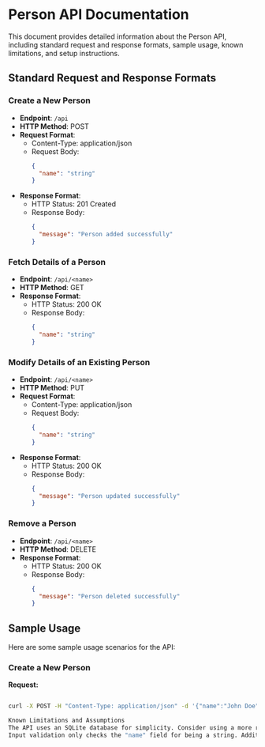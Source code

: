 # Person API Documentation

This document provides detailed information about the Person API, including standard request and response formats, sample usage, known limitations, and setup instructions.

## Standard Request and Response Formats

### Create a New Person

- **Endpoint**: `/api`
- **HTTP Method**: POST
- **Request Format**:
  - Content-Type: application/json
  - Request Body:
    ```json
    {
      "name": "string"
    }
    ```
- **Response Format**:
  - HTTP Status: 201 Created
  - Response Body:
    ```json
    {
      "message": "Person added successfully"
    }
    ```

### Fetch Details of a Person

- **Endpoint**: `/api/<name>`
- **HTTP Method**: GET
- **Response Format**:
  - HTTP Status: 200 OK
  - Response Body:
    ```json
    {
      "name": "string"
    }
    ```

### Modify Details of an Existing Person

- **Endpoint**: `/api/<name>`
- **HTTP Method**: PUT
- **Request Format**:
  - Content-Type: application/json
  - Request Body:
    ```json
    {
      "name": "string"
    }
    ```
- **Response Format**:
  - HTTP Status: 200 OK
  - Response Body:
    ```json
    {
      "message": "Person updated successfully"
    }
    ```

### Remove a Person

- **Endpoint**: `/api/<name>`
- **HTTP Method**: DELETE
- **Response Format**:
  - HTTP Status: 200 OK
  - Response Body:
    ```json
    {
      "message": "Person deleted successfully"
    }
    ```

## Sample Usage

Here are some sample usage scenarios for the API:

### Create a New Person

**Request:**

```bash

curl -X POST -H "Content-Type: application/json" -d '{"name":"John Doe"}' http://localhost:5000/api

Known Limitations and Assumptions
The API uses an SQLite database for simplicity. Consider using a more robust database in a production environment.
Input validation only checks the "name" field for being a string. Additional validations can be added based on specific requirements.


